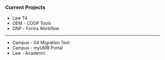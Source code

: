 ### Current Projects
- Law T4
- OEM - COOP Tools
- DNP - Forms Workflow
<hr>

- Campus - Git Migration Tool
- Campus - myUMB Portal
- Law - Academic
